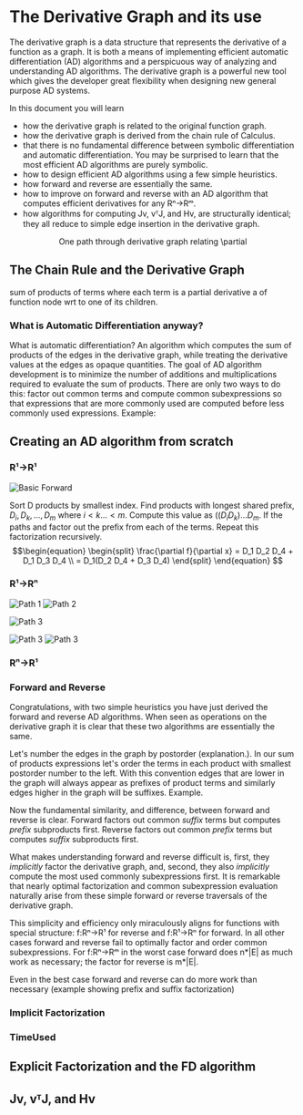 # The Derivative Graph and its use

The derivative graph is a data structure that represents the derivative of a function as a graph. It is both a means of implementing efficient automatic differentiation (AD) algorithms and a perspicuous way of analyzing and understanding AD algorithms. The derivative graph is a powerful new tool which gives the developer great flexibility when designing new general purpose AD systems.



In this document you will learn
* how the derivative graph is related to the original function graph. 
* how the derivative graph is derived from the chain rule of Calculus.
* that there is no fundamental difference between symbolic differentiation and automatic differentiation. You may be surprised to learn that the most efficient AD algorithms are purely symbolic.
* how to design efficient AD algorithms using a few simple heuristics.
* how forward and reverse are essentially the same. 
* how to improve on forward and reverse with an AD algorithm that computes efficient derivatives for any Rⁿ->Rᵐ.
* how algorithms for computing Jv, vᵀJ, and Hv, are structurally identical; they all reduce to simple edge insertion in the derivative graph. 

<p style="text-align: center;">
One path through derivative graph relating \partial 
</p>

## The Chain Rule and the Derivative Graph
sum of products of terms where each term is a partial derivative a of function node wrt to one of its children.
### What is Automatic Differentiation anyway?
What is automatic differentiation? An algorithm which computes the sum of products of the edges in the derivative graph, while treating the derivative values at the edges as opaque quantities. The goal of AD algorithm development is to minimize the number of additions and multiplications required to evaluate the sum of products. There are only two ways to do this: factor out common terms and compute common subexpressions so that expressions that are more commonly used are computed before less commonly used expressions. Example:


## Creating an AD algorithm from scratch


###  R¹->R¹
![Basic Forward](illustrations/basic_forward_example.svg)

Sort D products by smallest index. Find products with longest shared prefix, $D_i, D_k, ..., D_m$ where $i < k ... < m$. Compute this value as $((D_i D_k) ... D_m$. If the paths  and factor out the prefix from each of the terms. Repeat this factorization recursively.  
$$\begin{equation}
\begin{split}
\frac{\partial f}{\partial x} = D_1 D_2 D_4 + D_1 D_3 D_4 \\
= D_1(D_2 D_4 + D_3 D_4)
\end{split}
\end{equation}
$$
###  R¹->Rⁿ
![Path 1](illustrations/Forward_binary_tree_bin_path1.svg)
![Path 2](illustrations/Forward_binary_tree_bin_path2.svg)

![Path 3](illustrations/Forward_binary_tree_Dterm_weights.svg)

![Path 3](illustrations/Forward_binary_tree_Dterm_weights.svg)
![Path 3](illustrations/Forward_binary_tree_Dterm_weightsD.svg)



###  Rⁿ->R¹

### Forward and Reverse
Congratulations, with two simple heuristics you have just derived the forward and reverse AD algorithms. When seen as operations on the derivative graph it is clear that these two algorithms are essentially the same. 

Let's number the edges in the graph by postorder (explanation.). In our sum of products expressions let's order the terms in each product with smallest postorder number to the left. With this convention edges that are lower in the graph will always appear as prefixes of product terms and similarly edges higher in the graph will be suffixes. Example.

Now the fundamental similarity, and difference, between forward and reverse is clear. Forward factors out common *suffix* terms but computes *prefix* subproducts first. Reverse factors out common *prefix* terms but computes *suffix* subproducts first.

What makes understanding forward and reverse difficult is, first, they *implicitly* factor the derivative graph, and, second, they also *implicitly* compute the most used commonly subexpressions first. It is remarkable that nearly optimal factorization and common subexpression evaluation naturally arise from these simple forward or reverse traversals of the derivative graph.

This simplicity and efficiency only miraculously aligns for functions with special structure: f:Rⁿ->R¹ for reverse and f:R¹->Rⁿ for forward. In all other cases forward and reverse fail to optimally factor and order common subexpressions. For f:Rⁿ->Rᵐ in the worst case forward does n*|E| as much work as necessary; the factor for reverse is m*|E|.

Even in the best case forward and reverse can do more work than necessary (example showing prefix and suffix factorization)


### Implicit Factorization
### TimeUsed

## Explicit Factorization and the FD algorithm

## Jv, vᵀJ, and Hv


